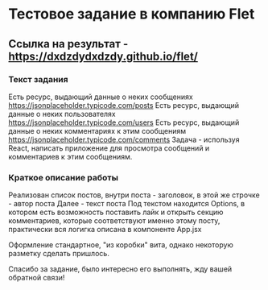 # Тестовое задание в компанию Flet


## Ссылка на результат - https://dxdzdydxdzdy.github.io/flet/

### Текст задания

Есть ресурс, выдающий данные о неких сообщениях https://jsonplaceholder.typicode.com/posts
Есть ресурс, выдающий данные о неких пользователях https://jsonplaceholder.typicode.com/users
Есть ресурс, выдающий данные о неких комментариях к этим сообщениям https://jsonplaceholder.typicode.com/comments
Задача - используя React, написать приложение для просмотра сообщений и комментариев к этим сообщениям.


### Краткое описание работы
Реализован список постов, внутри поста - заголовок, в этой же строчке - автор поста
Далее - текст поста
Под текстом находится Options, в котором есть возможность поставить лайк и открыть секцию комментариев, которые соответствуют именно этому посту, практически вся логигка описана в компоненте App.jsx

Оформление стандартное, "из коробки" вита, однако некоторую разметку сделать пришлось.

Спасибо за задание, было интересно его выполнять, жду вашей обратной связи!


